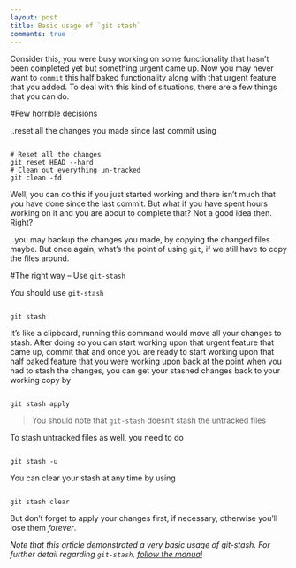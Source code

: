 ```yaml
---
layout: post
title: Basic usage of `git stash`
comments: true
---
```


Consider this, you were busy working on some functionality that hasn’t been completed yet but something urgent came up. Now you may never want to `commit` this half baked functionality along with that urgent feature that you added. To deal with this kind of situations, there are a few things that you can do.

#Few horrible decisions

..reset all the changes you made since last commit using

<pre><code class="bash">
# Reset all the changes
git reset HEAD --hard
# Clean out everything un-tracked
git clean -fd
</code></pre>

Well, you can do this if you just started working and there isn’t much that you have done since the last commit. But what if you have spent hours working on it and you are about to complete that? Not a good idea then. Right?

..you may backup the changes you made, by copying the changed files maybe. But once again, what’s the point of using `git`, if we still have to copy the files around.

#The right way – Use `git-stash`

You should use `git-stash`

<pre><code class="bash">
git stash
</code></pre>

It’s like a clipboard, running this command would move all your changes to stash. After doing so you can start working upon that urgent feature that came up, commit that and once you are ready to start working upon that half baked feature that you were working upon back at the point when you had to stash the changes, you can get your stashed changes back to your working copy by

<pre><code class="bash">
git stash apply
</code></pre>

>You should note that `git-stash` doesn’t stash the untracked files

To stash untracked files as well, you need to do

<pre><code class="bash">
git stash -u
</code></pre>

You can clear your stash at any time by using

<pre><code class="bash">
git stash clear
</code></pre>

But don’t forget to apply your changes first, if necessary, otherwise you’ll lose them *forever*.

*Note that this article demonstrated a very basic usage of git-stash. For further detail regarding `git-stash`, [follow the manual](https://www.kernel.org/pub/software/scm/git/docs/git-stash.html)*